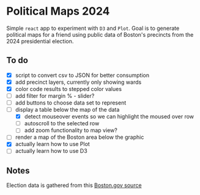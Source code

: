 # Political Maps 2024

Simple `react` app to experiment with `D3` and `Plot`. Goal is to generate political maps for a friend using public data of Boston's precincts from the 2024 presidential election.

## To do

- [x] script to convert csv to JSON for better consumption
- [x] add precinct layers, currently only showing wards
- [x] color code results to stepped color values
- [ ] add filter for margin % - slider?
- [ ] add buttons to choose data set to represent
- [ ] display a table below the map of the data
  - [x] detect mouseover events so we can highlight the moused over row
  - [ ] autoscroll to the selected row
  - [ ] add zoom functionality to map view?
- [ ] render a map of the Boston area below the graphic
- [x] actually learn how to use Plot
- [ ] actually learn how to use D3

## Notes

Election data is gathered from this [Boston.gov source](https://www.boston.gov/sites/default/files/file/2024/11/Unofficial-Ward-and-Precinct-Results-State-Election-November-5-2024.pdf)
